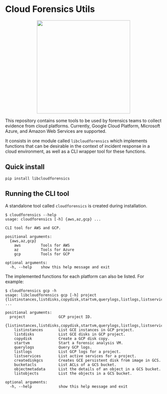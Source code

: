 # Cloud Forensics Utils

<p align="center">
  <img src="https://user-images.githubusercontent.com/25910997/81309523-533f6300-9083-11ea-975b-668f550e5a9e.png" width="300"/>
</p>

This repository contains some tools to be used by forensics teams to collect
evidence from cloud platforms. Currently, Google Cloud Platform, Microsoft Azure,
and Amazon Web Services are supported.

It consists in one module called `libcloudforensics` which implements functions
that can be desirable in the context of incident response in a cloud
environment, as well as a CLI wrapper tool for these functions.

## Quick install

```
pip install libcloudforensics
```

## Running the CLI tool

A standalone tool called `cloudforensics` is created during installation.

```
$ cloudforensics --help
usage: cloudforensics [-h] {aws,az,gcp} ...

CLI tool for AWS and GCP.

positional arguments:
  {aws,az,gcp}
    aws         Tools for AWS
    az          Tools for Azure
    gcp         Tools for GCP

optional arguments:
  -h, --help    show this help message and exit
```

The implemented functions for each platform can also be listed. For example:

```
$ cloudforensics gcp -h
usage: libcloudforensics gcp [-h] project {listinstances,listdisks,copydisk,startvm,querylogs,listlogs,listservices,creatediskgcs,bucketacls,objectmetadata,listobjects} ...

positional arguments:
  project               GCP project ID.
  {listinstances,listdisks,copydisk,startvm,querylogs,listlogs,listservices,creatediskgcs,bucketacls,objectmetadata,listobjects}
    listinstances       List GCE instances in GCP project.
    listdisks           List GCE disks in GCP project.
    copydisk            Create a GCP disk copy.
    startvm             Start a forensic analysis VM.
    querylogs           Query GCP logs.
    listlogs            List GCP logs for a project.
    listservices        List active services for a project.
    creatediskgcs       Creates GCE persistent disk from image in GCS.
    bucketacls          List ACLs of a GCS bucket.
    objectmetadata      List the details of an object in a GCS bucket.
    listobjects         List the objects in a GCS bucket.

optional arguments:
  -h, --help            show this help message and exit
```
